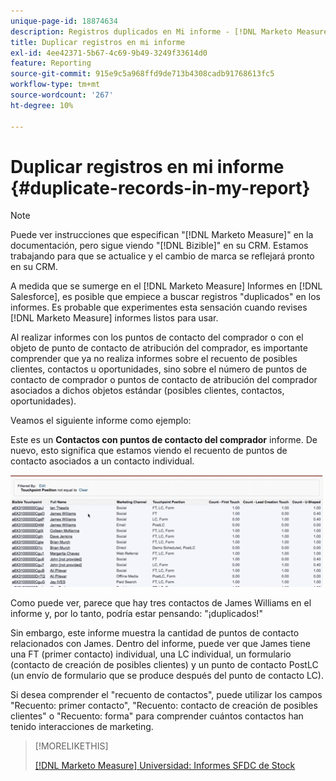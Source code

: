 ```yaml
---
unique-page-id: 18874634
description: Registros duplicados en Mi informe - [!DNL Marketo Measure]
title: Duplicar registros en mi informe
exl-id: 4ee42371-5b67-4c69-9b49-3249f33614d0
feature: Reporting
source-git-commit: 915e9c5a968ffd9de713b4308cadb91768613fc5
workflow-type: tm+mt
source-wordcount: '267'
ht-degree: 10%

---
```


# Duplicar registros en mi informe {#duplicate-records-in-my-report}

>[!NOTE]
>
>Puede ver instrucciones que especifican &quot;[!DNL Marketo Measure]&quot; en la documentación, pero sigue viendo &quot;[!DNL Bizible]&quot; en su CRM. Estamos trabajando para que se actualice y el cambio de marca se reflejará pronto en su CRM.

A medida que se sumerge en el [!DNL Marketo Measure] Informes en [!DNL Salesforce], es posible que empiece a buscar registros &quot;duplicados&quot; en los informes. Es probable que experimentes esta sensación cuando revises [!DNL Marketo Measure] informes listos para usar.

Al realizar informes con los puntos de contacto del comprador o con el objeto de punto de contacto de atribución del comprador, es importante comprender que ya no realiza informes sobre el recuento de posibles clientes, contactos u oportunidades, sino sobre el número de puntos de contacto de comprador o puntos de contacto de atribución del comprador asociados a dichos objetos estándar (posibles clientes, contactos, oportunidades).

Veamos el siguiente informe como ejemplo:

Este es un **Contactos con puntos de contacto del comprador** informe. De nuevo, esto significa que estamos viendo el recuento de puntos de contacto asociados a un contacto individual.

![](assets/1.gif)

Como puede ver, parece que hay tres contactos de James Williams en el informe y, por lo tanto, podría estar pensando: &quot;¡duplicados!&quot;

Sin embargo, este informe muestra la cantidad de puntos de contacto relacionados con James. Dentro del informe, puede ver que James tiene una FT (primer contacto) individual, una LC individual, un formulario (contacto de creación de posibles clientes) y un punto de contacto PostLC (un envío de formulario que se produce después del punto de contacto LC).

Si desea comprender el &quot;recuento de contactos&quot;, puede utilizar los campos &quot;Recuento: primer contacto&quot;, &quot;Recuento: contacto de creación de posibles clientes&quot; o &quot;Recuento: forma&quot; para comprender cuántos contactos han tenido interacciones de marketing.

>[!MORELIKETHIS]
>
>[[!DNL Marketo Measure] Universidad: Informes SFDC de Stock](https://universityonline.marketo.com/courses/bizible-fundamentals-bizible-102/#/page/5c5cb68dfb384d0c9fb96cc4)
